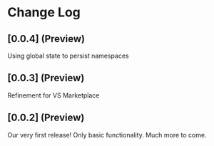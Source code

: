 # Change Log

## [0.0.4] (Preview)

Using global state to persist namespaces

## [0.0.3] (Preview)

Refinement for VS Marketplace 

## [0.0.2] (Preview)

Our very first release! Only basic functionality. Much more to come.